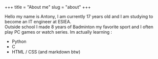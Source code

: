 +++
title = "About me"
slug = "about"
+++

Hello my name is Antony, I am currently 17 years old and I am studying to become an IT engineer at ESIEA.  
Outside school I made 8 years of Badminton my favorite sport and I often play PC games or watch series.
Im actually learning :
- Python  
- C   
- HTML / CSS (and markdown btw)
